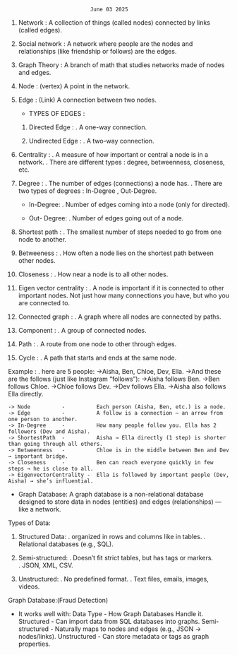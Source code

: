                               June 03 2025
                            
1. Network :
   A collection of things (called nodes) connected by links (called edges).

2. Social network :
   A network where people are the nodes and relationships (like friendship or follows) are the edges.

3. Graph Theory :
   A branch of math that studies networks made of nodes and edges.

4. Node : (vertex)
   A point in the network.

5. Edge : (Link)
   A connection between two nodes.

   * TYPES OF EDGES :
    1. Directed Edge :
       . A one-way connection.

    2. Undirected Edge :
       . A two-way connection.

6. Centrality :
   . A measure of how important or central a node is in a network.
   . There are different types : degree, betweenness, closeness, etc.

7. Degree : 
   . The number of edges (connections) a node has.
   . There are two types of degrees : In-Degree , Out-Degree.

   * In-Degree:
     . Number of edges coming into a node (only for directed).
    
   * Out- Degree:
     . Number of edges going out of a node.
    
8. Shortest path :
   . The smallest number of steps needed to go from one node to another.

9. Betweeness :
   . How often a node lies on the shortest path between other nodes.

10. Closeness :
   . How near a node is to all other nodes.

11. Eigen vector centrality :
    . A node is important if it is connected to other important nodes. Not just how many connections you have, but who you are  connected to.

12. Connected graph : 
    . A graph where all nodes are connected by paths.

13. Component :
    . A group of connected nodes.

14. Path :
    . A route from one node to other through edges.

15. Cycle :
    . A path that starts and ends at the same node.

Example :
. here are 5 people:
  ->Aisha, Ben, Chloe, Dev, Ella.
  ->And these are the follows (just like Instagram “follows”):
  ->Aisha follows Ben.
  ->Ben follows Chloe.
  ->Chloe follows Dev.
  ->Dev follows Ella.
  ->Aisha also follows Ella directly.

    -> Node          - 	        Each person (Aisha, Ben, etc.) is a node.
    -> Edge	         -          A follow is a connection — an arrow from one person to another.
    -> In-Degree     -	        How many people follow you. Ella has 2 followers (Dev and Aisha).
    -> ShortestPath  -          Aisha → Ella directly (1 step) is shorter than going through all others.
    -> Betweenness   -  	    Chloe is in the middle between Ben and Dev → important bridge.
    -> Closeness     - 	        Ben can reach everyone quickly in few steps → he is close to all.
    -> EigenvectorCentrality - 	Ella is followed by important people (Dev, Aisha) → she’s influential.
    
* Graph Database:
  A graph database is a non-relational database designed to store data in nodes (entities) and edges (relationships) — like a network.

Types of Data:

1. Structured Data:
    . organized in rows and columns like in tables.	
    . Relational databases (e.g., SQL).

2. Semi-structured: 
    . Doesn’t fit strict tables, but has tags or markers.	
    . JSON, XML, CSV.

3. Unstructured:
    . No predefined format.	
    . Text files, emails, images, videos.

Graph Database:(Fraud Detection)

*  It works well with:
Data Type	- How Graph Databases Handle it.
Structured	- Can import data from SQL databases into graphs.
Semi-structured -	Naturally maps to nodes and edges (e.g., JSON → nodes/links).
Unstructured	 - Can store metadata or tags as graph properties.
